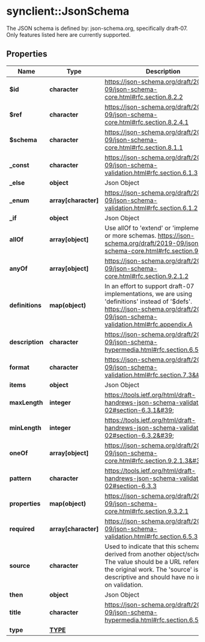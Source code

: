 # synclient::JsonSchema

The JSON schema is defined by: json-schema.org, specifically draft-07. Only features listed here are currently supported.
## Properties
Name | Type | Description | Notes
------------ | ------------- | ------------- | -------------
**$id** | **character** | https://json-schema.org/draft/2019-09/json-schema-core.html#rfc.section.8.2.2  | [optional] 
**$ref** | **character** | https://json-schema.org/draft/2019-09/json-schema-core.html#rfc.section.8.2.4.1  | [optional] 
**$schema** | **character** | https://json-schema.org/draft/2019-09/json-schema-core.html#rfc.section.8.1.1  | [optional] 
**_const** | **character** | https://json-schema.org/draft/2019-09/json-schema-validation.html#rfc.section.6.1.3  | [optional] 
**_else** | **object** | Json Object | [optional] 
**_enum** | **array[character]** | https://json-schema.org/draft/2019-09/json-schema-validation.html#rfc.section.6.1.2  | [optional] 
**_if** | **object** | Json Object | [optional] 
**allOf** | **array[object]** | Use allOf to &#39;extend&#39; or &#39;implement&#39; one or more schemas. https://json-schema.org/draft/2019-09/json-schema-core.html#rfc.section.9.2.1.1  | [optional] 
**anyOf** | **array[object]** | https://json-schema.org/draft/2019-09/json-schema-core.html#rfc.section.9.2.1.2  | [optional] 
**definitions** | **map(object)** | In an effort to support draft-07 implementations, we are using &#39;definitions&#39; instead of &#39;$defs&#39;. https://json-schema.org/draft/2019-09/json-schema-validation.html#rfc.appendix.A  | [optional] 
**description** | **character** | https://json-schema.org/draft/2019-09/json-schema-hypermedia.html#rfc.section.6.5.2&#39;  | [optional] 
**format** | **character** | https://json-schema.org/draft/2019-09/json-schema-validation.html#rfc.section.7.3&#39;  | [optional] 
**items** | **object** | Json Object | [optional] 
**maxLength** | **integer** | https://tools.ietf.org/html/draft-handrews-json-schema-validation-02#section-6.3.1&#39; | [optional] 
**minLength** | **integer** | https://tools.ietf.org/html/draft-handrews-json-schema-validation-02#section-6.3.2&#39;  | [optional] 
**oneOf** | **array[object]** | https://json-schema.org/draft/2019-09/json-schema-core.html#rfc.section.9.2.1.3&#39;  | [optional] 
**pattern** | **character** | https://tools.ietf.org/html/draft-handrews-json-schema-validation-02#section-6.3.3  | [optional] 
**properties** | **map(object)** | https://json-schema.org/draft/2019-09/json-schema-core.html#rfc.section.9.3.2.1 | [optional] 
**required** | **array[character]** | https://json-schema.org/draft/2019-09/json-schema-validation.html#rfc.section.6.5.3 | [optional] 
**source** | **character** | Used to indicate that this schema is derived from another object/schema. The value should be a URL reference to the original work. The &#39;source&#39; is solely descriptive and should have no impact on validation.  | [optional] 
**then** | **object** | Json Object | [optional] 
**title** | **character** | https://json-schema.org/draft/2019-09/json-schema-hypermedia.html#rfc.section.6.5.1  | [optional] 
**type** | [**TYPE**](TYPE.md) |  | [optional] 


